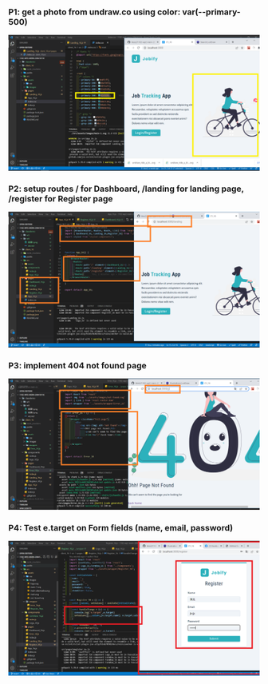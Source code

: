 ### P1: get a photo from undraw.co using color: var(--primary-500)

![](截圖1.png)

### P2: setup routes / for Dashboard, /landing for landing page, /register for Register page

![](截圖2.png)

### P3: implement 404 not found page

![](截圖3.png)

### P4: Test e.target on Form fields (name, email, password)

![](截圖4.png)

